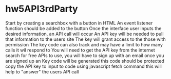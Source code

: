 # hw5API3rdParty
Start by creating a searchbox with a button in HTML
An event listener function should be added to the button
Once the interface user inputs the desired information, 
an API call will occur
An API key will be needed to pull that information to the users site
The key will grant access to the those with permission
The key code can also track and may have a limit to how many calls it wil respond to
You will need to get the API key from the internet
search for free APIs to use, you will have to sign up with an email
once you are signed up an Key code will be generated
this code should be protected
copy the API key to input to code using javascript fetch command
this will help to "answer" the users API call
